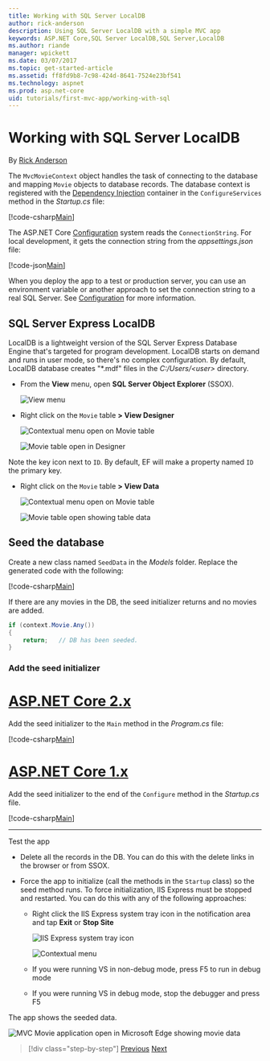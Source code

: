 ```yaml
---
title: Working with SQL Server LocalDB
author: rick-anderson
description: Using SQL Server LocalDB with a simple MVC app
keywords: ASP.NET Core,SQL Server LocalDB,SQL Server,LocalDB
ms.author: riande
manager: wpickett
ms.date: 03/07/2017
ms.topic: get-started-article
ms.assetid: ff8fd9b8-7c98-424d-8641-7524e23bf541
ms.technology: aspnet
ms.prod: asp.net-core
uid: tutorials/first-mvc-app/working-with-sql
---
```

# Working with SQL Server LocalDB

By [Rick Anderson](https://twitter.com/RickAndMSFT)

The `MvcMovieContext` object handles the task of connecting to the database and mapping `Movie` objects to database records. The database context is registered with the [Dependency Injection](xref:fundamentals/dependency-injection) container in the `ConfigureServices` method in the *Startup.cs* file:

[!code-csharp[Main](../../tutorials/first-mvc-app/start-mvc/sample/MvcMovie/Startup.cs?name=ConfigureServices&highlight=6-7)]

The ASP.NET Core [Configuration](xref:fundamentals/configuration/index) system reads the `ConnectionString`. For local development, it gets the connection string from the *appsettings.json* file:

[!code-json[Main](start-mvc/sample/MvcMovie/appsettings.json?highlight=2&range=8-10)]

When you deploy the app to a test or production server, you can use an environment variable or another approach to set the connection string to a real SQL Server. See [Configuration](xref:fundamentals/configuration/index) for more information.

## SQL Server Express LocalDB

LocalDB is a lightweight version of the SQL Server Express Database Engine that's targeted for program development. LocalDB starts on demand and runs in user mode, so there's no complex configuration. By default, LocalDB database creates "\*.mdf" files in the *C:/Users/\<user\>* directory.

* From the **View** menu, open **SQL Server Object Explorer** (SSOX).

  ![View menu](working-with-sql/_static/ssox.png)

* Right click on the `Movie` table **> View Designer**

  ![Contextual menu open on Movie table](working-with-sql/_static/design.png)

  ![Movie table open in Designer](working-with-sql/_static/dv.png)

Note the key icon next to `ID`. By default, EF will make a property named `ID` the primary key.

* Right click on the `Movie` table **> View Data**

  ![Contextual menu open on Movie table](working-with-sql/_static/ssox2.png)

  ![Movie table open showing table data](working-with-sql/_static/vd22.png)

## Seed the database

Create a new class named `SeedData` in the *Models* folder. Replace the generated code with the following:

[!code-csharp[Main](start-mvc/sample/MvcMovie/Models/SeedData.cs?name=snippet_1)]

If there are any movies in the DB, the seed initializer returns and no movies are added.

```csharp
if (context.Movie.Any())
{
    return;   // DB has been seeded.
}
```

<a name="si"></a>
### Add the seed initializer

# [ASP.NET Core 2.x](#tab/aspnetcore2x)

Add the seed initializer to the `Main` method in the *Program.cs* file:

[!code-csharp[Main](start-mvc/sample/MvcMovie/Program.cs?highlight=6,14-32)]

# [ASP.NET Core 1.x](#tab/aspnetcore1x)

Add the seed initializer to the end of the `Configure` method in the *Startup.cs* file.

[!code-csharp[Main](start-mvc/sample/MvcMovie/Startup.cs?highlight=9&name=snippet_seed)]

---

Test the app

* Delete all the records in the DB. You can do this with the delete links in the browser or from SSOX.
* Force the app to initialize (call the methods in the `Startup` class) so the seed method runs. To force initialization, IIS Express must be stopped and restarted. You can do this with any of the following approaches:

  * Right click the IIS Express system tray icon in the notification area and tap **Exit** or **Stop Site**

    ![IIS Express system tray icon](working-with-sql/_static/iisExIcon.png)

    ![Contextual menu](working-with-sql/_static/stopIIS.png)

   * If you were running VS in non-debug mode, press F5 to run in debug mode
   * If you were running VS in debug mode, stop the debugger and press F5
   
The app shows the seeded data.

![MVC Movie application open in Microsoft Edge showing movie data](working-with-sql/_static/m55.png)

>[!div class="step-by-step"]
[Previous](adding-model.md)
[Next](controller-methods-views.md)  

